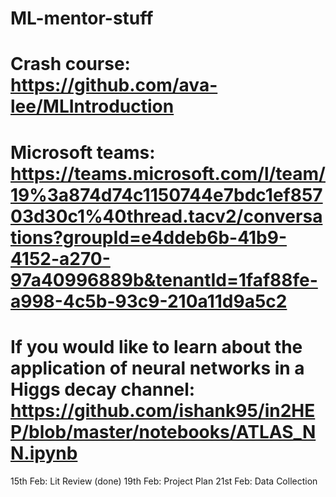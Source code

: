 # ML-mentor-stuff
# Crash course: https://github.com/ava-lee/MLIntroduction
#	Microsoft teams:  https://teams.microsoft.com/l/team/19%3a874d74c1150744e7bdc1ef85703d30c1%40thread.tacv2/conversations?groupId=e4ddeb6b-41b9-4152-a270-97a40996889b&tenantId=1faf88fe-a998-4c5b-93c9-210a11d9a5c2
# If you would like to learn about the application of neural networks in a Higgs decay channel: https://github.com/ishank95/in2HEP/blob/master/notebooks/ATLAS_NN.ipynb

15th Feb: Lit Review (done)
19th Feb: Project Plan
21st Feb: Data Collection